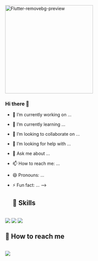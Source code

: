 <img width="282" alt="Flutter-removebg-preview" src="https://github.com/JoaoHenriqu3/teste/assets/109990041/f6da8422-7855-4d52-9476-f3b1fb06c56d">


### Hi there 👋

- 🔭 I’m currently working on ...
- 🌱 I’m currently learning ...
- 👯 I’m looking to collaborate on ...
- 🤔 I’m looking for help with ...
- 💬 Ask me about ...
- 📫 How to reach me: ...
- 😄 Pronouns: ...
- ⚡ Fun fact: ...
-->


   ## 🚀 Skills
<div style="display: inline_block"><br>

  <img align="center"  src="https://img.shields.io/badge/Dart-0175C2?style=for-the-badge&logo=dart&logoColor=white">
  <img align="center"  src="https://img.shields.io/badge/Flutter-02569B?style=for-the-badge&logo=flutter&logoColor=white">
  <img align="center"  src="https://img.shields.io/badge/Figma-F24E1E?style=for-the-badge&logo=figma&logoColor=white">
</div>

 ## 📩 How to reach me
  <div style="display: inline_block"><br>
     <a href="https://www.linkedin.com/in/joão-henrique-roldão" target="_blank"><img src="https://img.shields.io/badge/-LinkedIn-%230077B5?style=for-the-badge&logo=linkedin&logoColor=white" target="_blank"></a> 
  </div>
  
  

